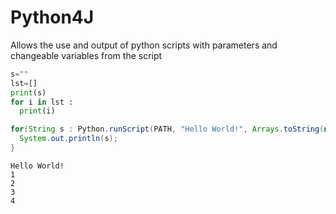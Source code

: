 # Python4J
Allows the use and output of python scripts with parameters and changeable variables from the script

```python
s=""
lst=[]
print(s)
for i in lst :
  print(i)
```
```java
for(String s : Python.runScript(PATH, "Hello World!", Arrays.toString(new int[]{1,2,3,4}))){
  System.out.println(s);
}
```
```
Hello World!
1
2
3
4
```
